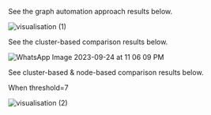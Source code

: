 See the graph automation approach results below.

![visualisation (1)](https://github.com/bukharilab/xplainablityinhealthcare/assets/45236572/8c919a9c-1e50-4543-adc4-c6c870c8b583)

See the cluster-based comparison results below.

![WhatsApp Image 2023-09-24 at 11 06 09 PM](https://github.com/bukharilab/xplainablityinhealthcare/assets/45236572/656e5340-4205-42f8-b8c1-ec4e26150e4b)

See cluster-based & node-based comparison results below.

When threshold=7

![visualisation (2)](https://github.com/bukharilab/xplainablityinhealthcare/assets/45236572/ac0c554d-412d-40f8-b3f1-6371e8e085ce)

